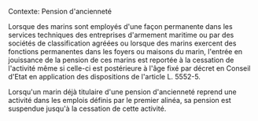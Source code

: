 Contexte: Pension d'ancienneté

Lorsque des marins sont employés d'une façon permanente dans les services techniques des entreprises d'armement maritime ou par des sociétés de classification agréées ou lorsque des marins exercent des fonctions permanentes dans les foyers ou maisons du marin, l'entrée en jouissance de la pension de ces marins est reportée à la cessation de l'activité même si celle-ci est postérieure à l'âge fixé par décret en Conseil d'Etat en application des dispositions de l'article L. 5552-5.

Lorsqu'un marin déjà titulaire d'une pension d'ancienneté reprend une activité dans les emplois définis par le premier alinéa, sa pension est suspendue jusqu'à la cessation de cette activité.